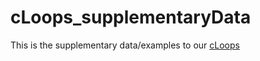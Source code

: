 # cLoops_supplementaryData
 This is the supplementary data/examples to our [cLoops](https://github.com/YaqiangCao/cLoops)
